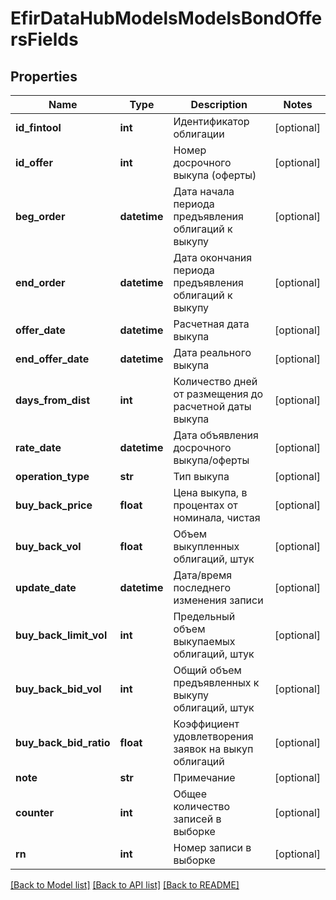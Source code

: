 # EfirDataHubModelsModelsBondOffersFields

## Properties
Name | Type | Description | Notes
------------ | ------------- | ------------- | -------------
**id_fintool** | **int** | Идентификатор облигации | [optional] 
**id_offer** | **int** | Номер досрочного выкупа (оферты) | [optional] 
**beg_order** | **datetime** | Дата начала периода предъявления облигаций к выкупу | [optional] 
**end_order** | **datetime** | Дата окончания периода предъявления облигаций к выкупу | [optional] 
**offer_date** | **datetime** | Расчетная дата выкупа | [optional] 
**end_offer_date** | **datetime** | Дата реального выкупа | [optional] 
**days_from_dist** | **int** | Количество дней от размещения до расчетной даты выкупа | [optional] 
**rate_date** | **datetime** | Дата объявления досрочного выкупа/оферты | [optional] 
**operation_type** | **str** | Тип выкупа | [optional] 
**buy_back_price** | **float** | Цена выкупа, в процентах от номинала, чистая | [optional] 
**buy_back_vol** | **float** | Объем выкупленных облигаций, штук | [optional] 
**update_date** | **datetime** | Дата/время последнего изменения записи | [optional] 
**buy_back_limit_vol** | **int** | Предельный объем выкупаемых облигаций, штук | [optional] 
**buy_back_bid_vol** | **int** | Общий объем предъявленных к выкупу облигаций, штук | [optional] 
**buy_back_bid_ratio** | **float** | Коэффициент удовлетворения заявок на выкуп облигаций | [optional] 
**note** | **str** | Примечание | [optional] 
**counter** | **int** | Общее количество записей в выборке | [optional] 
**rn** | **int** | Номер записи в выборке | [optional] 

[[Back to Model list]](../README.md#documentation-for-models) [[Back to API list]](../README.md#documentation-for-api-endpoints) [[Back to README]](../README.md)

